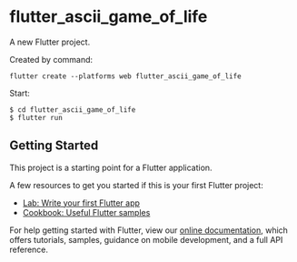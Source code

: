 # flutter_ascii_game_of_life

A new Flutter project.

Created by command:

    flutter create --platforms web flutter_ascii_game_of_life

Start:

    $ cd flutter_ascii_game_of_life
    $ flutter run

## Getting Started

This project is a starting point for a Flutter application.

A few resources to get you started if this is your first Flutter project:

- [Lab: Write your first Flutter app](https://flutter.dev/docs/get-started/codelab)
- [Cookbook: Useful Flutter samples](https://flutter.dev/docs/cookbook)

For help getting started with Flutter, view our
[online documentation](https://flutter.dev/docs), which offers tutorials,
samples, guidance on mobile development, and a full API reference.
